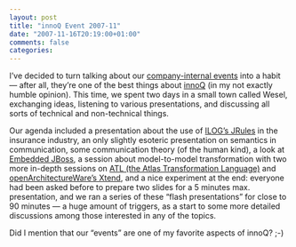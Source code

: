 ```yaml
---
layout: post
title: "innoQ Event 2007-11"
date: "2007-11-16T20:19:00+01:00"
comments: false
categories: 
---
```


<p>I&#8217;ve decided to turn talking about our <a href="/blog/st/2007/04/16/innoq_events.html">company-internal events</a> into a habit &#8212; after all, they&#8217;re one of the best things about <a href="/">innoQ</a> (in my not exactly humble opinion). This time, we spent two days in a small town called Wesel, exchanging ideas, listening to various presentations, and discussing all sorts of technical and non-technical things.</p>

<p>Our agenda included a presentation about the use of <a href="http://www.ilog.com/products/jrules/">ILOG&#8217;s JRules</a> in the insurance industry, an only slightly esoteric presentation on semantics in communication, some communication theory (of the human kind), a look at <a href="http://wiki.jboss.org/wiki/Wiki.jsp?page=EmbeddedJBoss">Embedded JBoss</a>, a session about model-to-model transformation with two more in-depth sessions on <a href="http://www.eclipse.org/m2m/atl/">ATL (the Atlas Transformation Language)</a> and <a href="http://www.eclipse.org/gmt/oaw/doc/4.2/html/contents/core_reference.html">openArchitectureWare&#8217;s Xtend</a>, and a nice experiment at the end: everyone had been asked before to prepare two slides for a 5 minutes max. presentation, and we ran a series of these &#8220;flash presentations&#8221; for close to 90 minutes &#8212; a huge amount of triggers, as a start to some more detailed discussions among those interested in any of the topics.</p>

<p>Did I mention that our &#8220;events&#8221; are one of my favorite aspects of innoQ? ;-)</p>


